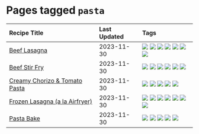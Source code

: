 # Pages tagged `pasta`

|Recipe Title|Last Updated|Tags
|:---|:---|:---|
|[Beef Lasagna](../recipes/beeflasagna.md)|2023-11-30|[![](https://img.shields.io/badge/tag-baked-659a8f)](../tags/baked.md) [![](https://img.shields.io/badge/tag-beef-13fda6)](../tags/beef.md) [![](https://img.shields.io/badge/tag-dinner-9acea8)](../tags/dinner.md) [![](https://img.shields.io/badge/tag-easy-9fef19)](../tags/easy.md) [![](https://img.shields.io/badge/tag-italian-95446)](../tags/italian.md) [![](https://img.shields.io/badge/tag-pasta-acbc2f)](../tags/pasta.md) [![](https://img.shields.io/badge/tag-stovetop-28ab17)](../tags/stovetop.md)|
|[Beef Stir Fry](../recipes/beefstirfry.md)|2023-11-30|[![](https://img.shields.io/badge/tag-asian-9d5b24)](../tags/asian.md) [![](https://img.shields.io/badge/tag-beef-13fda6)](../tags/beef.md) [![](https://img.shields.io/badge/tag-dinner-9acea8)](../tags/dinner.md) [![](https://img.shields.io/badge/tag-pasta-acbc2f)](../tags/pasta.md) [![](https://img.shields.io/badge/tag-stovetop-28ab17)](../tags/stovetop.md) [![](https://img.shields.io/badge/tag-versatile-99d437)](../tags/versatile.md)|
|[Creamy Chorizo & Tomato Pasta](../recipes/creamychorizotomatopasta.md)|2023-11-30|[![](https://img.shields.io/badge/tag-boiled-acaf3f)](../tags/boiled.md) [![](https://img.shields.io/badge/tag-dinner-9acea8)](../tags/dinner.md) [![](https://img.shields.io/badge/tag-italian-95446)](../tags/italian.md) [![](https://img.shields.io/badge/tag-pasta-acbc2f)](../tags/pasta.md) [![](https://img.shields.io/badge/tag-stovetop-28ab17)](../tags/stovetop.md)|
|[Frozen Lasagna (a la Airfryer)](../recipes/lasagnaairfryer.md)|2023-11-30|[![](https://img.shields.io/badge/tag-airfryer-eadebe)](../tags/airfryer.md) [![](https://img.shields.io/badge/tag-cheesey-5b6ac0)](../tags/cheesey.md) [![](https://img.shields.io/badge/tag-easy-9fef19)](../tags/easy.md) [![](https://img.shields.io/badge/tag-italian-95446)](../tags/italian.md) [![](https://img.shields.io/badge/tag-mine-4d8aaa)](../tags/mine.md) [![](https://img.shields.io/badge/tag-pasta-acbc2f)](../tags/pasta.md) [![](https://img.shields.io/badge/tag-reheating-ad1215)](../tags/reheating.md)|
|[Pasta Bake](../recipes/pastabake.md)|2023-11-30|[![](https://img.shields.io/badge/tag-baked-659a8f)](../tags/baked.md) [![](https://img.shields.io/badge/tag-beef-13fda6)](../tags/beef.md) [![](https://img.shields.io/badge/tag-cheesey-5b6ac0)](../tags/cheesey.md) [![](https://img.shields.io/badge/tag-pasta-acbc2f)](../tags/pasta.md) [![](https://img.shields.io/badge/tag-sides-d5a11)](../tags/sides.md)|